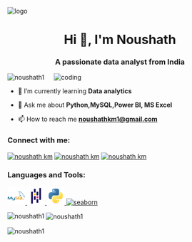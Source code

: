 ![logo](https://t4.ftcdn.net/jpg/04/35/31/47/360_F_435314769_TXsKQ6aQfoHMZJfGcXtaXhyoY7iHK3ld.jpg)
<h1 align="center">Hi 👋, I'm Noushath</h1>
<h3 align="center">A passionate data analyst from India</h3>
<img align="right" alt="coding" width="400" src="https://camo.githubusercontent.com/5ddf73ad3a205111cf8c686f687fc216c2946a75005718c8da5b837ad9de78c9/68747470733a2f2f7468756d62732e6766796361742e636f6d2f4576696c4e657874446576696c666973682d736d616c6c2e676966">

<p align="left"> <img src="https://komarev.com/ghpvc/?username=noushath1&label=Profile%20views&color=0e75b6&style=flat" alt="noushath1" /> </p>

- 🌱 I’m currently learning **Data analytics**

- 💬 Ask me about **Python,MySQL,Power BI, MS Excel**

- 📫 How to reach me **noushathkm1@gmail.com**

<h3 align="left">Connect with me:</h3>
<p align="left">
<a href="https://linkedin.com/in/noushath km" target="blank"><img align="center" src="https://raw.githubusercontent.com/rahuldkjain/github-profile-readme-generator/master/src/images/icons/Social/linked-in-alt.svg" alt="noushath km" height="30" width="40" /></a>
<a href="https://fb.com/noushath km" target="blank"><img align="center" src="https://raw.githubusercontent.com/rahuldkjain/github-profile-readme-generator/master/src/images/icons/Social/facebook.svg" alt="noushath km" height="30" width="40" /></a>
<a href="https://instagram.com/noushath km" target="blank"><img align="center" src="https://raw.githubusercontent.com/rahuldkjain/github-profile-readme-generator/master/src/images/icons/Social/instagram.svg" alt="noushath km" height="30" width="40" /></a>
</p>

<h3 align="left">Languages and Tools:</h3>
<p align="left"> <a href="https://www.mysql.com/" target="_blank" rel="noreferrer"> <img src="https://raw.githubusercontent.com/devicons/devicon/master/icons/mysql/mysql-original-wordmark.svg" alt="mysql" width="40" height="40"/> </a> <a href="https://pandas.pydata.org/" target="_blank" rel="noreferrer"> <img src="https://raw.githubusercontent.com/devicons/devicon/2ae2a900d2f041da66e950e4d48052658d850630/icons/pandas/pandas-original.svg" alt="pandas" width="40" height="40"/> </a> <a href="https://www.python.org" target="_blank" rel="noreferrer"> <img src="https://raw.githubusercontent.com/devicons/devicon/master/icons/python/python-original.svg" alt="python" width="40" height="40"/> </a> <a href="https://seaborn.pydata.org/" target="_blank" rel="noreferrer"> <img src="https://seaborn.pydata.org/_images/logo-mark-lightbg.svg" alt="seaborn" width="40" height="40"/> </a> </p>

<p><img align="left" src="https://github-readme-stats.vercel.app/api/top-langs?username=noushath1&show_icons=true&locale=en&layout=compact" alt="noushath1" /></p>

<p>&nbsp;<img align="center" src="https://github-readme-stats.vercel.app/api?username=noushath1&show_icons=true&locale=en" alt="noushath1" /></p>

<p><img align="center" src="https://github-readme-streak-stats.herokuapp.com/?user=noushath1&" alt="noushath1" /></p>
